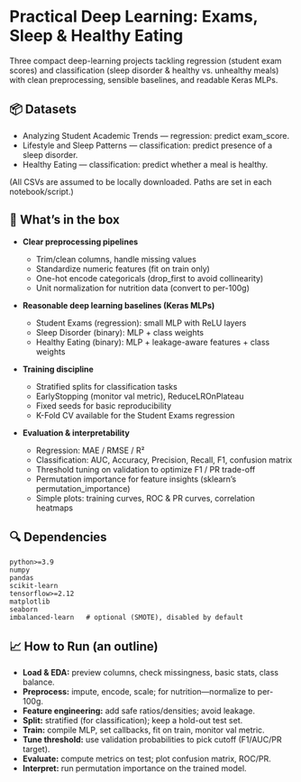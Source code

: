 # Practical Deep Learning: Exams, Sleep & Healthy Eating
Three compact deep-learning projects tackling regression (student exam scores) and classification (sleep disorder & healthy vs. unhealthy meals) with clean preprocessing, sensible baselines, and readable Keras MLPs.

## 📦 Datasets
* Analyzing Student Academic Trends — regression: predict exam_score.
* Lifestyle and Sleep Patterns — classification: predict presence of a sleep disorder.
* Healthy Eating — classification: predict whether a meal is healthy.

(All CSVs are assumed to be locally downloaded. Paths are set in each notebook/script.)

## 🧰 What’s in the box

* **Clear preprocessing pipelines**
  * Trim/clean columns, handle missing values
  * Standardize numeric features (fit on train only)
  * One-hot encode categoricals (drop_first to avoid collinearity)
  * Unit normalization for nutrition data (convert to per-100g)

* **Reasonable deep learning baselines (Keras MLPs)**
  * Student Exams (regression): small MLP with ReLU layers
  * Sleep Disorder (binary): MLP + class weights
  * Healthy Eating (binary): MLP + leakage-aware features + class weights

* **Training discipline**
  * Stratified splits for classification tasks
  * EarlyStopping (monitor val metric), ReduceLROnPlateau
  * Fixed seeds for basic reproducibility
  * K-Fold CV available for the Student Exams regression

* **Evaluation & interpretability**
  * Regression: MAE / RMSE / R²
  * Classification: AUC, Accuracy, Precision, Recall, F1, confusion matrix
  * Threshold tuning on validation to optimize F1 / PR trade-off
  * Permutation importance for feature insights (sklearn’s permutation_importance)
  * Simple plots: training curves, ROC & PR curves, correlation heatmaps

## 🔍 Dependencies
```
python>=3.9
numpy
pandas
scikit-learn
tensorflow>=2.12
matplotlib
seaborn
imbalanced-learn   # optional (SMOTE), disabled by default
``` 
## 📈 How to Run (an outline)

* **Load & EDA:** preview columns, check missingness, basic stats, class balance.
* **Preprocess:** impute, encode, scale; for nutrition—normalize to per-100g.
* **Feature engineering:** add safe ratios/densities; avoid leakage.
* **Split:** stratified (for classification); keep a hold-out test set.
* **Train:** compile MLP, set callbacks, fit on train, monitor val metric.
* **Tune threshold:** use validation probabilities to pick cutoff (F1/AUC/PR target).
* **Evaluate:** compute metrics on test; plot confusion matrix, ROC/PR.
* **Interpret:** run permutation importance on the trained model.
